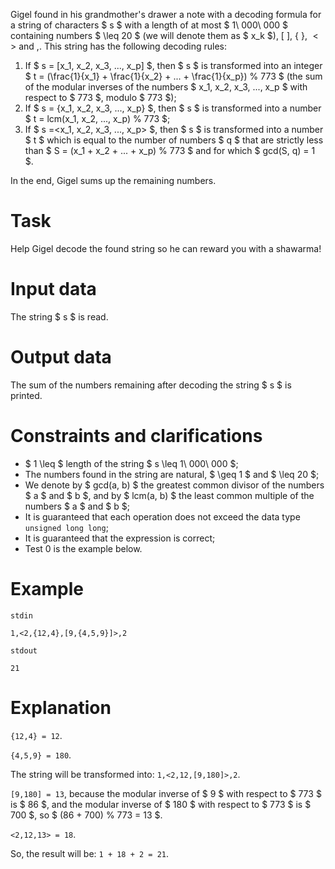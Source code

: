 Gigel found in his grandmother's drawer a note with a decoding formula for a string of characters $ s $ with a length of at most $ 1\ 000\ 000 $ containing numbers $ \leq 20 $ (we will denote them as $ x_k $), $[ \ ]$, $\{ \ \}$, $< >$ and $,$. This string has the following decoding rules:
1) If $ s = [x_1, x_2, x_3, ..., x_p] $, then $ s $ is transformed into an integer $ t = (\frac{1}{x_1} + \frac{1}{x_2} + ... + \frac{1}{x_p}) \% 773 $ (the sum of the modular inverses of the numbers $ x_1, x_2, x_3, ..., x_p $ with respect to $ 773 $, modulo $ 773 $);
2) If $ s = \{x_1, x_2, x_3, ..., x_p\} $, then $ s $ is transformed into a number $ t = lcm(x_1, x_2, ..., x_p) \% 773 $;
3) If $ s =<x_1, x_2, x_3, ..., x_p> $, then $ s $ is transformed into a number $ t $ which is equal to the number of numbers $ q $ that are strictly less than $ S = (x_1 + x_2 + ... + x_p) \% 773 $ and for which $ gcd(S, q) = 1 $.

In the end, Gigel sums up the remaining numbers.

# Task
Help Gigel decode the found string so he can reward you with a shawarma!

# Input data
The string $ s $ is read.

# Output data
The sum of the numbers remaining after decoding the string $ s $ is printed.

# Constraints and clarifications
* $ 1 \leq $ length of the string $ s \leq 1\ 000\ 000 $;
* The numbers found in the string are natural, $ \geq 1 $ and $ \leq 20 $;
* We denote by $ gcd(a, b) $ the greatest common divisor of the numbers $ a $ and $ b $, and by $ lcm(a, b) $ the least common multiple of the numbers $ a $ and $ b $;
* It is guaranteed that each operation does not exceed the data type `unsigned long long`;
* It is guaranteed that the expression is correct;
* Test 0 is the example below.

# Example
`stdin`
```
1,<2,{12,4},[9,{4,5,9}]>,2
```
`stdout`
```
21
```

# Explanation
`{12,4} = 12`.

`{4,5,9} = 180`.

The string will be transformed into: `1,<2,12,[9,180]>,2`.

`[9,180] = 13`, because the modular inverse of $ 9 $ with respect to $ 773 $ is $ 86 $, and the modular inverse of $ 180 $ with respect to $ 773 $ is $ 700 $, so $ (86 + 700) \% 773 = 13 $.

`<2,12,13> = 18`.

So, the result will be: `1 + 18 + 2 = 21`.